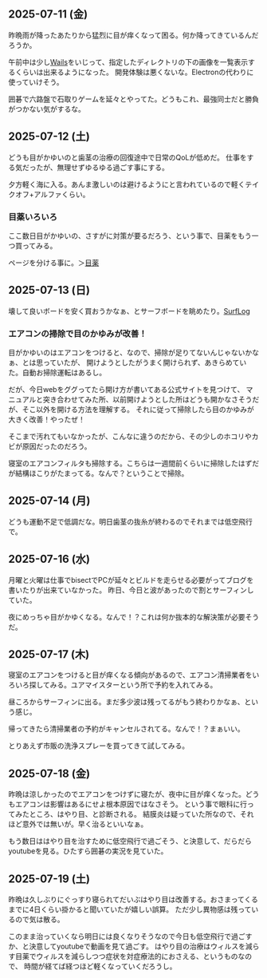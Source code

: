 ## 2025-07-11 (金)

昨晩雨が降ったあたりから猛烈に目が痒くなって困る。何か降ってきているんだろうか。

午前中は少し[Wails](Wails)をいじって、指定したディレクトリの下の画像を一覧表示するくらいは出来るようになった。
開発体験は悪くないな。Electronの代わりに使っていけそう。

囲碁で六路盤で石取りゲームを延々とやってた。どうもこれ、最強同士だと勝負がつかない気がするな。

## 2025-07-12 (土)

どうも目がかゆいのと歯茎の治療の回復途中で日常のQoLが低めだ。
仕事をする気だったが、無理せずゆるゆる過ごす事にする。

夕方軽く海に入る。あんま激しいのは避けるようにと言われているので軽くテイクオフ+アルファくらい。

### 目薬いろいろ

ここ数日目がかゆいの、さすがに対策が要るだろう、という事で、目薬をもう一つ買ってみる。

ページを分ける事に。＞[目薬](%E7%9B%AE%E8%96%AC)


## 2025-07-13 (日)

壊して良いボードを安く買おうかなぁ、とサーフボードを眺めたり。[SurfLog](SurfLog)

### エアコンの掃除で目のかゆみが改善！

目がかゆいのはエアコンをつけると、なので、掃除が足りてないんじゃないかなぁ、とは思っていたが、
開けようとしたがうまく開けられず、あきらめていた。自動お掃除運転はあるし。

だが、今日webをググってたら開け方が書いてある公式サイトを見つけて、
マニュアルと突き合わせてみた所、以前開けようとした所はどうも開かなさそうだが、そこ以外を開ける方法を理解する。
それに従って掃除したら目のかゆみが大きく改善！やったぜ！

そこまで汚れてもいなかったが、こんなに違うのだから、その少しのホコリやカビが原因だったのだろう。

寝室のエアコンフィルタも掃除する。こちらは一週間前くらいに掃除したはずだが結構ほこりがたまってる。なんで？ということで掃除。

## 2025-07-14 (月)

どうも運動不足で低調だな。明日歯茎の抜糸が終わるのでそれまでは低空飛行で。

## 2025-07-16 (水)

月曜と火曜は仕事でbisectでPCが延々とビルドを走らせる必要がってブログを書いたりが出来ていなかった。
昨日、今日と波があったので割とサーフィンしていた。

夜にめっちゃ目がかゆくなる。なんで！？これは何か抜本的な解決策が必要そうだ。

## 2025-07-17 (木)

寝室のエアコンをつけると目が痒くなる傾向があるので、エアコン清掃業者をいろいろ探してみる。ユアマイスターという所で予約を入れてみる。

昼ころからサーフィンに出る。まだ多少波は残ってるがもう終わりかなぁ、という感じ。

帰ってきたら清掃業者の予約がキャンセルされてる。なんで！？まぁいい。

とりあえず市販の洗浄スプレーを買ってきて試してみる。

## 2025-07-18 (金)

昨晩は涼しかったのでエアコンをつけずに寝たが、夜中に目が痒くなった。どうもエアコンは影響はあるにせよ根本原因ではなさそう。
という事で眼科に行ってみたところ、はやり目、と診断される。
結膜炎は疑っていた所なので、それほど意外では無いが。早く治るといいなぁ。

もう数日ははやり目を治すために低空飛行で過ごそう、と決意して、だらだらyoutubeを見る。ひたすら囲碁の実況を見ていた。

## 2025-07-19 (土)

昨晩は久しぶりにぐっすり寝られてだいぶはやり目は改善する。おさまってくるまでに4日くらい掛かると聞いていたが嬉しい誤算。
ただ少し異物感は残っているので気は散る。

このまま治っていくなら明日には良くなりそうなので今日も低空飛行で過ごすか、と決意してyoutubeで動画を見て過ごす。
はやり目の治療はウィルスを減らす目薬でウィルスを減らしつつ症状を対症療法的におさえる、というものなので、
時間が経てば経つほど軽くなっていくだろうし。